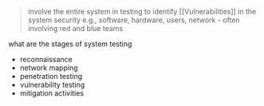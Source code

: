 >involve the entire system in testing to identify [[Vulnerabilities]] in the system security e.g., software, hardware, users, network - often involving red and blue teams

what are the stages of system testing 
- reconnaissance 
- network mapping
- penetration testing 
- vulnerability testing 
- mitigation activities 
